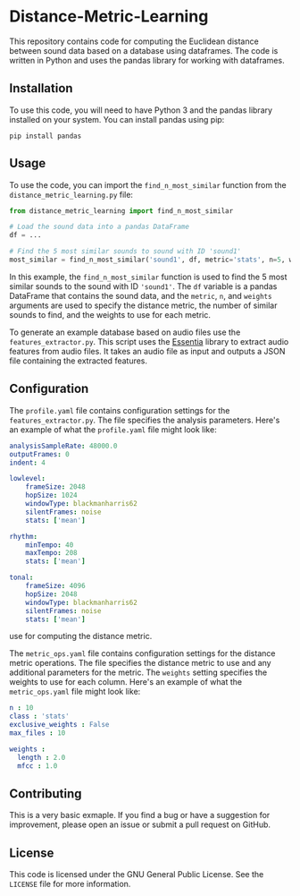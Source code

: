 # Distance-Metric-Learning

This repository contains code for computing the Euclidean distance between sound data based on a database using dataframes. The code is written in Python and uses the pandas library for working with dataframes.

## Installation

To use this code, you will need to have Python 3 and the pandas library installed on your system. You can install pandas using pip:

```
pip install pandas
```

## Usage

To use the code, you can import the `find_n_most_similar` function from the `distance_metric_learning.py` file:

```python
from distance_metric_learning import find_n_most_similar

# Load the sound data into a pandas DataFrame
df = ...

# Find the 5 most similar sounds to sound with ID 'sound1'
most_similar = find_n_most_similar('sound1', df, metric='stats', n=5, weights={'duration': 1.0, 'amplitude': 0.5})
```

In this example, the `find_n_most_similar` function is used to find the 5 most similar sounds to the sound with ID `'sound1'`. The `df` variable is a pandas DataFrame that contains the sound data, and the `metric`, `n`, and `weights` arguments are used to specify the distance metric, the number of similar sounds to find, and the weights to use for each metric.

To generate an example database based on audio files use the `features_extractor.py`. This script uses the [Essentia](https://github.com/MTG/essentia) library to extract audio features from audio files. It takes an audio file as input and outputs a JSON file containing the extracted features.

## Configuration

The `profile.yaml` file contains configuration settings for the `features_extractor.py`. The file specifies the analysis parameters. Here's an example of what the `profile.yaml` file might look like:

```yaml
analysisSampleRate: 48000.0
outputFrames: 0
indent: 4

lowlevel:
    frameSize: 2048
    hopSize: 1024
    windowType: blackmanharris62
    silentFrames: noise
    stats: ['mean']

rhythm:
    minTempo: 40
    maxTempo: 208
    stats: ['mean']

tonal:
    frameSize: 4096
    hopSize: 2048
    windowType: blackmanharris62
    silentFrames: noise
    stats: ['mean']
```

use for computing the distance metric. 

The `metric_ops.yaml` file contains configuration settings for the distance metric operations. The file specifies the distance metric to use and any additional parameters for the metric. The `weights` setting specifies the weights to use for each column. Here's an example of what the `metric_ops.yaml` file might look like:

```yaml
n : 10
class : 'stats'
exclusive_weights : False
max_files : 10

weights :
  length : 2.0
  mfcc : 1.0
```


## Contributing

This is a very basic exmaple. If you find a bug or have a suggestion for improvement, please open an issue or submit a pull request on GitHub.

## License

This code is licensed under the GNU General Public License. See the `LICENSE` file for more information.